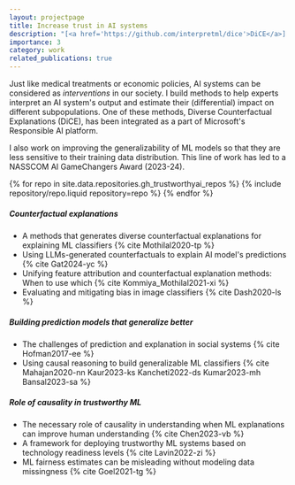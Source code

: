 ```yaml
---
layout: projectpage
title: Increase trust in AI systems
description: "[<a href='https://github.com/interpretml/dice'>DiCE</a>] Just like medical treatments or economic policies, AI systems can be considered as interventions in our society. I build methods to help experts interpret an AI system's output and estimate their (differential) impact on different subpopulations. One of these methods, Diverse Counterfactual Explanations (DiCE), has been integrated as a part of Microsoft's Responsible AI platform."
importance: 3
category: work
related_publications: true
---
```


Just like medical treatments or economic policies, AI systems can be considered as _interventions_ in our society. I build methods to help experts interpret an AI system's output and estimate their (differential) impact on different subpopulations. One of these methods, Diverse Counterfactual Explanations (DiCE), has been integrated as a part of Microsoft's Responsible AI platform.

I also work on improving the generalizability of ML models so that they are less sensitive to their training data distribution. This line of work has led to a NASSCOM AI GameChangers Award (2023-24).

<div class="repositories d-flex flex-wrap flex-md-row flex-column justify-content-between align-items-center">
{% for repo in site.data.repositories.gh_trustworthyai_repos %}
{% include repository/repo.liquid repository=repo %}
{% endfor %}
</div>

##### Counterfactual explanations

- A methods that generates diverse counterfactual explanations for explaining ML classifiers {% cite Mothilal2020-tp %}
- Using LLMs-generated counterfactuals to explain AI model's predictions {% cite Gat2024-yc %}
- Unifying feature attribution and counterfactual explanation methods: When to use which {% cite Kommiya_Mothilal2021-xi %}
- Evaluating and mitigating bias in image classifiers {% cite Dash2020-ls %}

##### Building prediction models that generalize better

- The challenges of prediction and explanation in social systems {% cite Hofman2017-ee %}
- Using causal reasoning to build generalizable ML classifiers {% cite Mahajan2020-nn Kaur2023-ks Kancheti2022-ds Kumar2023-mh Bansal2023-sa %}

##### Role of causality in trustworthy ML

- The necessary role of causality in understanding when ML explanations can improve human understanding {% cite Chen2023-vb %}
- A framework for deploying trustworthy ML systems based on technology readiness levels {% cite Lavin2022-zi %}
- ML fairness estimates can be misleading without modeling data missingness {% cite Goel2021-tg %}
